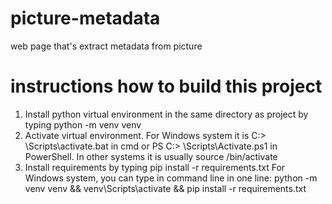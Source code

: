 # picture-metadata
web page that's extract metadata from picture

# instructions how to build this project
1. Install python virtual environment in the same directory as project by typing python -m venv venv
2. Activate virtual environment. For Windows system it is C:\> <venv>\Scripts\activate.bat in cmd or PS C:\> <venv>\Scripts\Activate.ps1 in PowerShell.
  In other systems it is usually source <venv>/bin/activate
3. Install requirements by typing pip install -r requirements.txt
For Windows system, you can type in command line in one line:
python -m venv venv && venv\Scripts\activate && pip install -r requirements.txt



